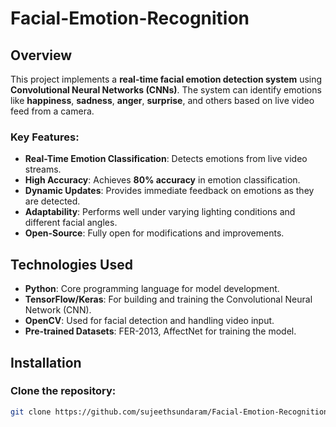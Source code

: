 # **Facial-Emotion-Recognition**

## **Overview**
This project implements a **real-time facial emotion detection system** using **Convolutional Neural Networks (CNNs)**. The system can identify emotions like **happiness**, **sadness**, **anger**, **surprise**, and others based on live video feed from a camera.

### **Key Features:**
- **Real-Time Emotion Classification**: Detects emotions from live video streams.
- **High Accuracy**: Achieves **80% accuracy** in emotion classification.
- **Dynamic Updates**: Provides immediate feedback on emotions as they are detected.
- **Adaptability**: Performs well under varying lighting conditions and different facial angles.
- **Open-Source**: Fully open for modifications and improvements.

## **Technologies Used**
- **Python**: Core programming language for model development.
- **TensorFlow/Keras**: For building and training the Convolutional Neural Network (CNN).
- **OpenCV**: Used for facial detection and handling video input.
- **Pre-trained Datasets**: FER-2013, AffectNet for training the model.

## **Installation**

### **Clone the repository**:
```bash
git clone https://github.com/sujeethsundaram/Facial-Emotion-Recognition.git
